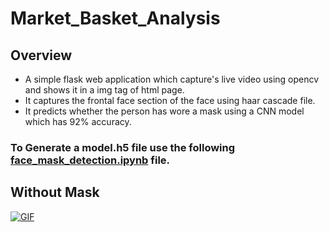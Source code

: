 # Market_Basket_Analysis

## Overview
* A simple flask web application which capture's live video using opencv and shows it in a img tag of html page.
* It captures the frontal face section of the face using haar cascade file.  
* It predicts whether the person has wore a mask using a CNN model which has 92% accuracy.  

### To Generate a model.h5 file use the following [face_mask_detection.ipynb](https://github.com/JayMalde/Realtime_Mask_Detection/blob/main/Copy_of_face_mask_detection.ipynb "face_mask_detection.ipynb") file. 

## Without Mask
[![GIF](Market.gif)](https://github.com/JayMalde/Realtime_Mask_Detection "GIF")
